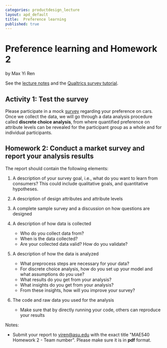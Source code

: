 ```yaml
---
categories: productdesign_lecture
layout: apd_default
title:  Preference learning
published: true
---
```


# Preference learning and Homework 2
by Max Yi Ren

See the [lecture notes][1] and the [Qualtrics survey tutorial][2].

## Activity 1: Test the survey
Please participate in a mock [survey][3] regarding your preference on cars. Once we collect the data,
we will go through a data analysis procedure called **discrete choice analysis**, from where
quantified preference on attribute levels can be revealed for the participant group as a whole and
for individual participants. 

## Homework 2: Conduct a market survey and report your analysis results

The report should contain the following elements:

1. A description of your survey goal, i.e., what do you want to learn from consumers? This
could include qualitative goals, and quantitative hypotheses.

2. A description of design attributes and attribute levels

3. A complete sample survey and a discussion on how questions are designed

4. A description of how data is collected
    * Who do you collect data from?
    * When is the data collected?
    * Are your collected data valid? How do you validate?

5. A description of how the data is analyzed
    * What preprocess steps are necessary for your data?
    * For discrete choice analysis, how do you set up your model and what assumptions do you use?
    * What results do you get from your analysis?
    * What insights do you get from your analysis?
    * From these insights, how will you improve your survey?

6. The code and raw data you used for the analysis
    * Make sure that by directly running your code, others can reproduce your results

Notes:

* Submit your report to yiren@asu.edu with the exact title "MAE540 Homework 2 - Team number". 
Please make sure it is in **pdf** format.



[1]: /_teaching/productdesign/PreferenceLearning.pptx
[2]: /
[3]: https://asu.co1.qualtrics.com/SE/?SID=SV_eevvPb4p2ZfSFpP